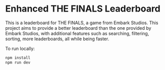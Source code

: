 # Enhanced THE FINALS Leaderboard

This is a leaderboard for THE FINALS, a game from Embark Studios. This project aims to provide a better leaderboard than the one provided by Embark Studios, with additional features such as searching, filtering, sorting, more leaderboards, all while being faster.

To run locally:

```bash
npm install
npm run dev
```
